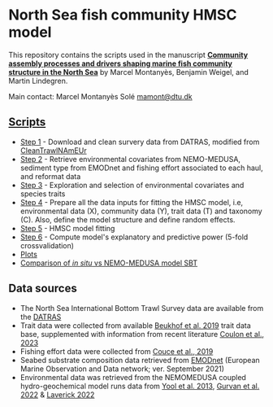 # North Sea fish community HMSC model

This repository contains the scripts used in the manuscript [**Community assembly processes and drivers shaping marine fish community structure in the North Sea**](https://doi.org/10.1111/ecog.06642) by Marcel Montanyès, Benjamin Weigel, and Martin Lindegren.

Main contact: Marcel Montanyès Solé [mamont@dtu.dk](mailto:mamont@dtu.dk)


## [Scripts](https://github.com/marcelxelo/NS_fish_community/tree/main/scripts)
* [Step 1](https://github.com/marcelxelo/NS_fish_community/blob/main/scripts/1-Download%20and%20clean%20survery%20data%20from%20DATRAS.R) - Download and clean survery data from DATRAS, modified from [CleanTrawlNAmEUr](https://github.com/AquaAuma/CleanTrawlNAmEUr/blob/main/code/cleanDATRAS.R)
* [Step 2](https://github.com/marcelxelo/NS_fish_community/blob/main/scripts/2-Workflow%20data%20preparation.R) - Retrieve environmental covariates from NEMO-MEDUSA, sediment type from EMODnet and fishing effort associated to each haul, and reformat data
* [Step 3](https://github.com/marcelxelo/NS_fish_community/blob/main/scripts/3-Environment%20and%20traits%20exploration%20and%20selection.R) - Exploration and selection of environmental covariates and species traits
* [Step 4](https://github.com/marcelxelo/NS_fish_community/blob/main/scripts/4-Prepare%20data%20input%20for%20HPC%20run.R) - Prepare all the data inputs for fitting the HMSC model, i.e, environmental data (X), community data (Y), trait data (T) and taxonomy (C). Also, define the model structure and define random effects.
* [Step 5](https://github.com/marcelxelo/NS_fish_community/blob/main/scripts/5-Model%20fitting.R) - HMSC model fitting
* [Step 6](https://github.com/marcelxelo/NS_fish_community/blob/main/scripts/6-Explanatory%20and%20predictive%20powers.R) - Compute model's explanatory and predictive power (5-fold crossvalidation)
* [Plots](https://github.com/marcelxelo/NS_fish_community/blob/main/scripts/7-Plots.R)
* [Comparison of *in situ* vs NEMO-MEDUSA model SBT](https://github.com/marcelxelo/NS_fish_community/blob/main/scripts/8-Comparison%20of%20field%20environmental%20data%20vs%20NEMO-MEDUSA%20model%20data.R)


## Data sources
* The North Sea International Bottom Trawl Survey data are available from the [DATRAS](https://datras.ices.dk/Data_products/Download/Download_Data_public.aspx)
* Trait data were collected from available [Beukhof et al. 2019](https://doi.org/10.1594/PANGAEA.900866) trait data base, supplemented with information from recent literature [Coulon et al., 2023](https://doi.org/10.1111/geb.13731)
* Fishing effort data were collected from [Couce et al., 2019](https://doi.org/10.14466/)
* Seabed substrate composition data retrieved from [EMODnet](https://www.emodnet-geology.eu) (European Marine Observation
and Data network; ver. September 2021)
* Environmental data was retrieved from the NEMOMEDUSA coupled hydro-geochemical model runs data from [Yool et al. 2013](https://doi.org/10.5194/gmd-6-1767-2013), [Gurvan et al. 2022](https://doi.org/10.5281/zenodo.6334656) & [Laverick 2022](https://github.com/Jack-H-Laverick/nemomedusR)
